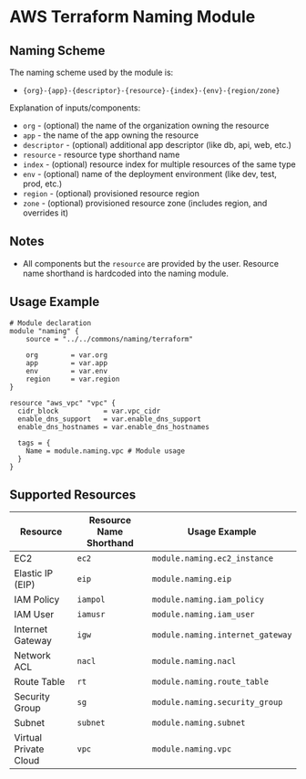 # AWS Terraform Naming Module

## Naming Scheme

The naming scheme used by the module is:
* ```{org}-{app}-{descriptor}-{resource}-{index}-{env}-{region/zone}```

Explanation of inputs/components:
* ```org``` - (optional) the name of the organization owning the resource
* ```app``` - the name of the app owning the resource
* ```descriptor``` - (optional) additional app descriptor (like db, api, web, etc.)
* ```resource``` - resource type shorthand name
* ```index``` - (optional) resource index for multiple resources of the same type
* ```env``` - (optional) name of the deployment environment (like dev, test, prod, etc.)
* ```region``` - (optional) provisioned resource region
* ```zone``` - (optional) provisioned resource zone (includes region, and overrides it)

## Notes
* All components but the ```resource``` are provided by the user. Resource name shorthand is hardcoded into the naming module.

## Usage Example

```
# Module declaration
module "naming" {
    source = "../../commons/naming/terraform"

    org        = var.org
    app        = var.app
    env        = var.env
    region     = var.region
}

resource "aws_vpc" "vpc" {
  cidr_block           = var.vpc_cidr
  enable_dns_support   = var.enable_dns_support
  enable_dns_hostnames = var.enable_dns_hostnames

  tags = {
    Name = module.naming.vpc # Module usage
  }
}
```

## Supported Resources

| Resource              | Resource Name Shorthand | Usage Example                        |
| --------------------- | ----------------------- | ------------------------------------ |
| EC2                   | ```ec2```               | ```module.naming.ec2_instance```     |
| Elastic IP (EIP)      | ```eip```               | ```module.naming.eip```              |
| IAM Policy            | ```iampol```            | ```module.naming.iam_policy```       |
| IAM User              | ```iamusr```            | ```module.naming.iam_user```         |
| Internet Gateway      | ```igw```               | ```module.naming.internet_gateway``` |
| Network ACL           | ```nacl```              | ```module.naming.nacl```             |
| Route Table           | ```rt```                | ```module.naming.route_table```      |
| Security Group        | ```sg```                | ```module.naming.security_group```   |
| Subnet                | ```subnet```            | ```module.naming.subnet```           |
| Virtual Private Cloud | ```vpc```               | ```module.naming.vpc```              |
